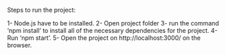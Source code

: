 Steps to run the project:

1- Node.js have to be installed.
2- Open project folder
3- run the command ‘npm install’ to install all of the necessary dependencies for the project.
4- Run ‘npm start’.
5- Open the project on http://localhost:3000/ on the browser.
